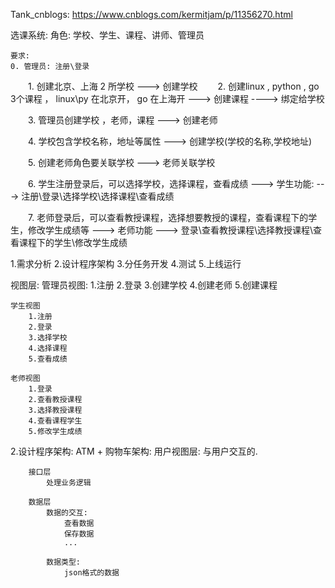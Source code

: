 Tank_cnblogs: https://www.cnblogs.com/kermitjam/p/11356270.html

选课系统:
    角色:
        学校、学生、课程、讲师、管理员

    要求:
    0. 管理员: 注册\登录

　　1. 创建北京、上海 2 所学校
        ---> 创建学校
　　2. 创建linux , python , go 3个课程 ， linux\py 在北京开， go 在上海开
        ---> 创建课程 ----> 绑定给学校

　　3. 管理员创建学校 ，老师，课程
        ---> 创建老师

　　4. 学校包含学校名称，地址等属性
        ---> 创建学校(学校的名称,学校地址)

　　5. 创建老师角色要关联学校
        ---> 老师关联学校

　　6. 学生注册登录后，可以选择学校，选择课程，查看成绩
        ---> 学生功能:
            ---> 注册\登录\选择学校\选择课程\查看成绩

　　7. 老师登录后，可以查看教授课程，选择想要教授的课程，查看课程下的学生，修改学生成绩等
        ---> 老师功能
            ---> 登录\查看教授课程\选择教授课程\查看课程下的学生\修改学生成绩

1.需求分析
2.设计程序架构
3.分任务开发
4.测试
5.上线运行


视图层:
    管理员视图:
        1.注册
        2.登录
        3.创建学校
        4.创建老师
        5.创建课程

    学生视图
        1.注册
        2.登录
        3.选择学校
        4.选择课程
        5.查看成绩

    老师视图
        1.登录
        2.查看教授课程
        3.选择教授课程
        4.查看课程学生
        5.修改学生成绩

2.设计程序架构:
    ATM + 购物车架构:
        用户视图层:
            与用户交互的.

        接口层
            处理业务逻辑

        数据层
            数据的交互:
                查看数据
                保存数据
                ...

            数据类型:
                json格式的数据



